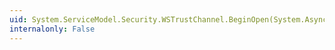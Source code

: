 ```yaml
---
uid: System.ServiceModel.Security.WSTrustChannel.BeginOpen(System.AsyncCallback,System.Object)
internalonly: False
---
```

